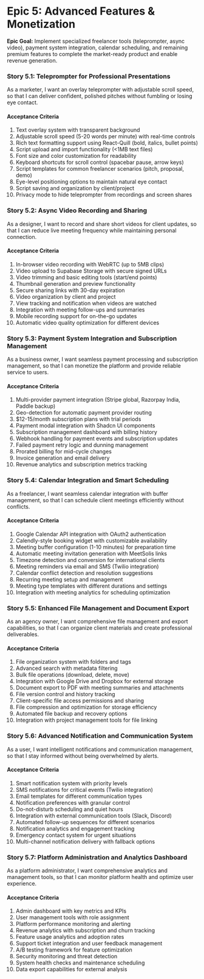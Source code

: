 # Epic 5: Advanced Features & Monetization

**Epic Goal:** Implement specialized freelancer tools (teleprompter, async video), payment system integration, calendar scheduling, and remaining premium features to complete the market-ready product and enable revenue generation.

### Story 5.1: Teleprompter for Professional Presentations
As a marketer,
I want an overlay teleprompter with adjustable scroll speed,
so that I can deliver confident, polished pitches without fumbling or losing eye contact.

#### Acceptance Criteria
1. Text overlay system with transparent background
2. Adjustable scroll speed (5-20 words per minute) with real-time controls
3. Rich text formatting support using React-Quill (bold, italics, bullet points)
4. Script upload and import functionality (<1MB text files)
5. Font size and color customization for readability
6. Keyboard shortcuts for scroll control (spacebar pause, arrow keys)
7. Script templates for common freelancer scenarios (pitch, proposal, demo)
8. Eye-level positioning options to maintain natural eye contact
9. Script saving and organization by client/project
10. Privacy mode to hide teleprompter from recordings and screen shares

### Story 5.2: Async Video Recording and Sharing
As a designer,
I want to record and share short videos for client updates,
so that I can reduce live meeting frequency while maintaining personal connection.

#### Acceptance Criteria
1. In-browser video recording with WebRTC (up to 5MB clips)
2. Video upload to Supabase Storage with secure signed URLs
3. Video trimming and basic editing tools (start/end points)
4. Thumbnail generation and preview functionality
5. Secure sharing links with 30-day expiration
6. Video organization by client and project
7. View tracking and notification when videos are watched
8. Integration with meeting follow-ups and summaries
9. Mobile recording support for on-the-go updates
10. Automatic video quality optimization for different devices

### Story 5.3: Payment System Integration and Subscription Management
As a business owner,
I want seamless payment processing and subscription management,
so that I can monetize the platform and provide reliable service to users.

#### Acceptance Criteria
1. Multi-provider payment integration (Stripe global, Razorpay India, Paddle backup)
2. Geo-detection for automatic payment provider routing
3. $12-15/month subscription plans with trial periods
4. Payment modal integration with Shadcn UI components
5. Subscription management dashboard with billing history
6. Webhook handling for payment events and subscription updates
7. Failed payment retry logic and dunning management
8. Prorated billing for mid-cycle changes
9. Invoice generation and email delivery
10. Revenue analytics and subscription metrics tracking

### Story 5.4: Calendar Integration and Smart Scheduling
As a freelancer,
I want seamless calendar integration with buffer management,
so that I can schedule client meetings efficiently without conflicts.

#### Acceptance Criteria
1. Google Calendar API integration with OAuth2 authentication
2. Calendly-style booking widget with customizable availability
3. Meeting buffer configuration (1-10 minutes) for preparation time
4. Automatic meeting invitation generation with MeetSolis links
5. Timezone detection and conversion for international clients
6. Meeting reminders via email and SMS (Twilio integration)
7. Calendar conflict detection and resolution suggestions
8. Recurring meeting setup and management
9. Meeting type templates with different durations and settings
10. Integration with meeting analytics for scheduling optimization

### Story 5.5: Enhanced File Management and Document Export
As an agency owner,
I want comprehensive file management and export capabilities,
so that I can organize client materials and create professional deliverables.

#### Acceptance Criteria
1. File organization system with folders and tags
2. Advanced search with metadata filtering
3. Bulk file operations (download, delete, move)
4. Integration with Google Drive and Dropbox for external storage
5. Document export to PDF with meeting summaries and attachments
6. File version control and history tracking
7. Client-specific file access permissions and sharing
8. File compression and optimization for storage efficiency
9. Automated file backup and recovery options
10. Integration with project management tools for file linking

### Story 5.6: Advanced Notification and Communication System
As a user,
I want intelligent notifications and communication management,
so that I stay informed without being overwhelmed by alerts.

#### Acceptance Criteria
1. Smart notification system with priority levels
2. SMS notifications for critical events (Twilio integration)
3. Email templates for different communication types
4. Notification preferences with granular control
5. Do-not-disturb scheduling and quiet hours
6. Integration with external communication tools (Slack, Discord)
7. Automated follow-up sequences for different scenarios
8. Notification analytics and engagement tracking
9. Emergency contact system for urgent situations
10. Multi-channel notification delivery with fallback options

### Story 5.7: Platform Administration and Analytics Dashboard
As a platform administrator,
I want comprehensive analytics and management tools,
so that I can monitor platform health and optimize user experience.

#### Acceptance Criteria
1. Admin dashboard with key metrics and KPIs
2. User management tools with role assignment
3. Platform performance monitoring and alerting
4. Revenue analytics with subscription and churn tracking
5. Feature usage analytics and adoption rates
6. Support ticket integration and user feedback management
7. A/B testing framework for feature optimization
8. Security monitoring and threat detection
9. System health checks and maintenance scheduling
10. Data export capabilities for external analysis
